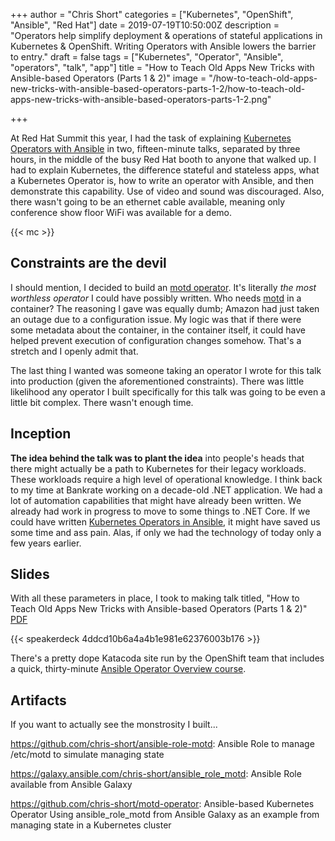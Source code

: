 +++
author = "Chris Short"
categories = ["Kubernetes", "OpenShift", "Ansible", "Red Hat"]
date = 2019-07-19T10:50:00Z
description = "Operators help simplify deployment & operations of stateful applications in Kubernetes & OpenShift. Writing Operators with Ansible lowers the barrier to entry."
draft = false
tags = ["Kubernetes", "Operator", "Ansible", "operators", "talk", "app"]
title = "How to Teach Old Apps New Tricks with Ansible-based Operators (Parts 1 & 2)"
image = "/how-to-teach-old-apps-new-tricks-with-ansible-based-operators-parts-1-2/how-to-teach-old-apps-new-tricks-with-ansible-based-operators-parts-1-2.png"

+++

At Red Hat Summit this year, I had the task of explaining [Kubernetes Operators with Ansible](https://ansible.com/operators) in two, fifteen-minute talks, separated by three hours, in the middle of the busy Red Hat booth to anyone that walked up. I had to explain Kubernetes, the difference stateful and stateless apps, what a Kubernetes Operator is, how to write an operator with Ansible, and then demonstrate this capability. Use of video and sound was discouraged. Also, there wasn't going to be an ethernet cable available, meaning only conference show floor WiFi was available for a demo.

{{< mc >}}

## Constraints are the devil

I should mention, I decided to build an [motd operator](https://github.com/chris-short/motd-operator). It's literally *the most worthless operator* I could have possibly written. Who needs [motd](https://en.wikipedia.org/wiki/Motd_(Unix)) in a container? The reasoning I gave was equally dumb; Amazon had just taken an outage due to a configuration issue. My logic was that if there were some metadata about the container, in the container itself, it could have helped prevent execution of configuration changes somehow. That's a stretch and I openly admit that.

The last thing I wanted was someone taking an operator I wrote for this talk into production (given the aforementioned constraints). There was little likelihood any operator I built specifically for this talk was going to be even a little bit complex. There wasn't enough time.

## Inception

**The idea behind the talk was to plant the idea** into people's heads that there might actually be a path to Kubernetes for their legacy workloads. These workloads  require a high level of operational knowledge. I think back to my time at Bankrate working on a decade-old .NET application. We had a lot of automation capabilities that might have already been written. We already had work in progress to move to some things to .NET Core. If we could have written [Kubernetes Operators in Ansible](https://ansible.com/operators), it might have saved us some time and ass pain. Alas, if only we had the technology of today only a few years earlier.

## Slides

With all these parameters in place, I took to making talk titled, "How to Teach Old Apps New Tricks with Ansible-based Operators (Parts 1 & 2)" [PDF](how-to-teach-old-apps-new-tricks-with-ansible-based-operators-parts-1-2/how-to-teach-old-apps-new-tricks-with-ansible-based-operators-parts-1-2-chris-short.pdf)

{{< speakerdeck 4ddcd10b6a4a4b1e981e62376003b176 >}}

There's a pretty dope Katacoda site run by the OpenShift team that includes a quick, thirty-minute [Ansible Operator Overview course](https://learn.openshift.com/ansibleop/ansible-operator-overview/).

## Artifacts

If you want to actually see the monstrosity I built...

<https://github.com/chris-short/ansible-role-motd>: Ansible Role to manage /etc/motd to simulate managing state

<https://galaxy.ansible.com/chris-short/ansible_role_motd>: Ansible Role available from Ansible Galaxy

<https://github.com/chris-short/motd-operator>: Ansible-based Kubernetes Operator Using ansible_role_motd from Ansible Galaxy as an example from managing state in a Kubernetes cluster
